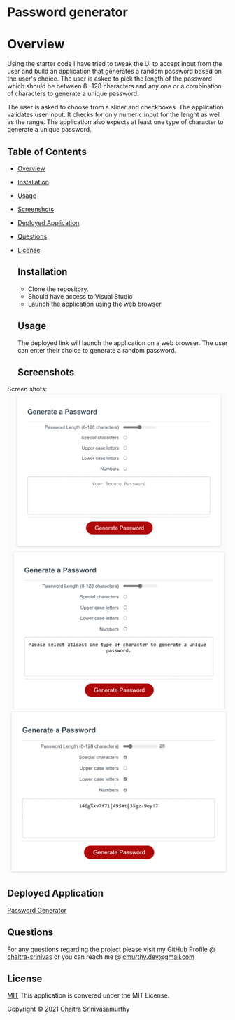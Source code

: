 # Password generator
# Overview

Using the starter code I have tried to tweak the UI to accept input from the user and build an application that generates a random password based on the user's choice. The user is asked to pick the length of the password which should be between 8 -128 characters and any one or a combination of characters to generate a unique password. 

The user is asked to choose from a slider and checkboxes. The application validates user input. It checks for only numeric input for the lenght as well as the range. The application also expects at least one type of character to generate a unique password.

## Table of Contents

- [Overview](#overview)
- [Installation](#installation)
- [Usage](#usage)
- [Screenshots](#screenshots)
- [Deployed Application](#deployed-application)
- [Questions](#questions)
- [License](#license)

  ## Installation

  - Clone  the repository.
  - Should have access to Visual Studio
  - Launch the application using the web browser
  
  ## Usage

  The deployed link will launch the application on a web browser. The user can enter their choice to generate a random password.

  ## Screenshots

Screen shots:
![Main page.](./assets/Screenshots/MainPage.png)
![validations.](./assets/Screenshots/ValidationsforChars.png)
![Password generated](./assets/Screenshots/GeneratedPassword.png)

 ## Deployed Application
[Password Generator](https://chaitra-srinivas.github.io/UIPasswordGenerator/)


  ## Questions

  For any questions regarding the project please visit my
  GitHub Profile @
  [chaitra-srinivas](https://github.com/chaitra-srinivas)
  or you can reach me @ cmurthy.dev@gmail.com

  ## License

  [MIT](https://opensource.org/licenses/MIT)
  This application is convered under the MIT License.

  Copyright © 2021 Chaitra Srinivasamurthy


